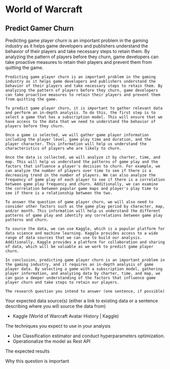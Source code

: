 # World of Warcraft 

## Predict Gamer Churn

Predicting game player churn is an important problem in the gaming industry as it helps game developers and publishers understand the behavior of their players and take necessary steps to retain them. By analyzing the pattern of players before they churn, game developers can take proactive measures to retain their players and prevent them from quitting the game.


    Predicting game player churn is an important problem in the gaming industry as it helps game developers and publishers understand the behavior of their players and take necessary steps to retain them. By analyzing the pattern of players before they churn, game developers can take proactive measures to retain their players and prevent them from quitting the game.

    To predict game player churn, it is important to gather relevant data and perform an in-depth analysis. To do this, the first step is to select a game that has a subscription model. This will ensure that we have access to the data that we need to understand the behavior of players before they churn.

    Once a game is selected, we will gather game player information including the player level, game play time and duration, and the player character. This information will help us understand the characteristics of players who are likely to churn.

    Once the data is collected, we will analyze it by charter, time, and map. This will help us understand the patterns of game play and the factors that influence a player's decision to churn. For example, we can analyze the number of players over time to see if there is a decreasing trend in the number of players. We can also analyze the frequency of game play of each player to see if there is a correlation between game play frequency and churn. Additionally, we can examine the correlation between popular game maps and player's play time to see if there is a relationship between the two.

    To answer the question of game player churn, we will also need to consider other factors such as the game play period by character, map, and/or month. This information will help us understand the different patterns of game play and identify any correlations between game play patterns and churn.

    To source the data, we can use Kaggle, which is a popular platform for data science and machine learning. Kaggle provides access to a wide range of data sources that we can use to build our analysis. Additionally, Kaggle provides a platform for collaboration and sharing of data, which will be valuable as we work to predict game player churn.

    In conclusion, predicting game player churn is an important problem in the gaming industry, and it requires an in-depth analysis of game player data. By selecting a game with a subscription model, gathering player information, and analyzing data by charter, time, and map, we can gain a deeper understanding of the factors that influence game player churn and take steps to retain our players.

    The research question you intend to answer (one sentence, if possible)





Your expected data source(s) (either a link to existing data or a sentence describing where you will source the data from)

- Kaggle (World of Warcraft Avatar History | Kaggle)

The techniques you expect to use in your analysis

- Use Classification estimator and conduct hyperparameters optimization.
- Operationalize the model as Rest API

The expected results



Why this question is important


